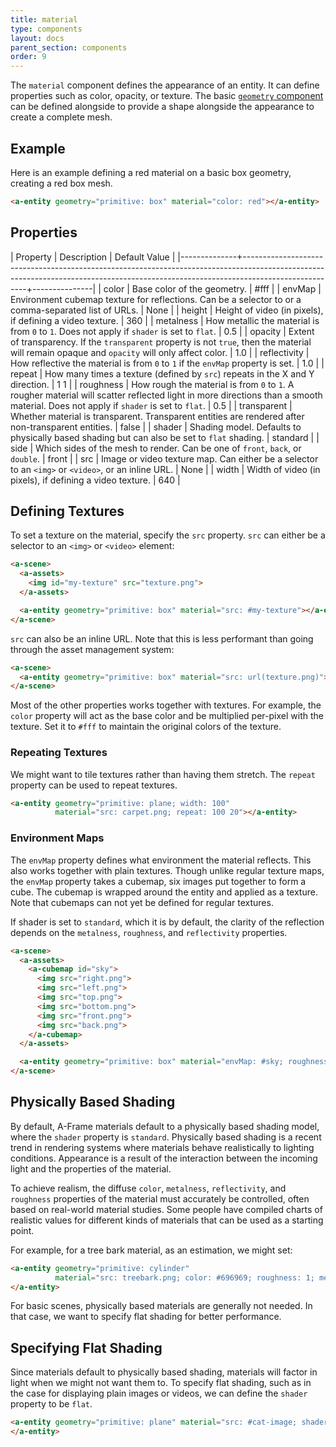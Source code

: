 ```yaml
---
title: material
type: components
layout: docs
parent_section: components
order: 9
---
```


The `material` component defines the appearance of an entity. It can define properties such as color, opacity, or texture. The basic [`geometry` component](geometry.html) can be defined alongside to provide a shape alongside the appearance to create a complete mesh.

## Example

Here is an example defining a red material on a basic box geometry, creating a red box mesh.

```html
<a-entity geometry="primitive: box" material="color: red"></a-entity>
```

## Properties

| Property     | Description                                                                                                                                                                        | Default Value |
|--------------+------------------------------------------------------------------------------------------------------------------------------------------------------------------------------------+---------------|
| color        | Base color of the geometry.                                                                                                                                                        | #fff          |
| envMap       | Environment cubemap texture for reflections. Can be a selector to <a-cubemap> or a comma-separated list of URLs.                                                                   | None          |
| height       | Height of video (in pixels), if defining a video texture.                                                                                                                          | 360           |
| metalness    | How metallic the material is from `0` to `1`. Does not apply if `shader` is set to `flat`.                                                                                         | 0.5           |
| opacity      | Extent of transparency. If the `transparent` property is not `true`, then the material will remain opaque and `opacity` will only affect color.                                    | 1.0           |
| reflectivity | How reflective the material is from `0` to `1` if the `envMap` property is set.                                                                                                    | 1.0           |
| repeat       | How many times a texture (defined by `src`) repeats in the X and Y direction.                                                                                                      | 1 1           |
| roughness    | How rough the material is from `0` to `1`. A rougher material will scatter reflected light in more directions than a smooth material. Does not apply if `shader` is set to `flat`. | 0.5           |
| transparent  | Whether material is transparent. Transparent entities are rendered after non-transparent entities.                                                                                 | false         |
| shader       | Shading model. Defaults to physically based shading but can also be set to `flat` shading.                                                                                         | standard      |
| side         | Which sides of the mesh to render. Can be one of `front`, `back`, or `double`.                                                                                                     | front         |
| src          | Image or video texture map. Can either be a selector to an `<img>` or `<video>`, or an inline URL.                                                                                 | None          |
| width        | Width of video (in pixels), if defining a video texture.                                                                                                                           | 640           |

## Defining Textures

To set a texture on the material, specify the `src` property. `src` can either be a selector to an `<img>` or `<video>` element:

```html
<a-scene>
  <a-assets>
    <img id="my-texture" src="texture.png">
  </a-assets>

  <a-entity geometry="primitive: box" material="src: #my-texture"></a-entity>
</a-scene>
```

`src` can also be an inline URL. Note that this is less performant than going through the asset management system:

```html
<a-scene>
  <a-entity geometry="primitive: box" material="src: url(texture.png)"></a-entity>
</a-scene>
```

Most of the other properties works together with textures. For example, the `color` property will act as the base color and be multiplied per-pixel with the texture. Set it to `#fff` to maintain the original colors of the texture.

### Repeating Textures

We might want to tile textures rather than having them stretch. The `repeat` property can be used to repeat textures.

```html
<a-entity geometry="primitive: plane; width: 100"
          material="src: carpet.png; repeat: 100 20"></a-entity>
```

### Environment Maps

The `envMap` property defines what environment the material reflects. This also works together with plain textures. Though unlike regular texture maps, the `envMap` property takes a cubemap, six images put together to form a cube. The cubemap is wrapped around the entity and applied as a texture. Note that cubemaps can not yet be defined for regular textures.

If shader is set to `standard`, which it is by default, the clarity of the reflection depends on the `metalness`, `roughness`, and `reflectivity` properties.

```html
<a-scene>
  <a-assets>
    <a-cubemap id="sky">
      <img src="right.png">
      <img src="left.png">
      <img src="top.png">
      <img src="bottom.png">
      <img src="front.png">
      <img src="back.png">
    </a-cubemap>
  </a-assets>

  <a-entity geometry="primitive: box" material="envMap: #sky; roughness: 0"></a-entity>
</a-scene>
```

## Physically Based Shading

By default, A-Frame materials default to a physically based shading model, where the `shader` property is `standard`. Physically based shading is a recent trend in rendering systems where materials behave realistically to lighting conditions. Appearance is a result of the interaction between the incoming light and the properties of the material.

To achieve realism, the diffuse `color`, `metalness`, `reflectivity`, and `roughness` properties of the material must accurately be controlled, often based on real-world material studies. Some people have compiled charts of realistic
values for different kinds of materials that can be used as a starting point.

For example, for a tree bark material, as an estimation, we might set:

```html
<a-entity geometry="primitive: cylinder"
          material="src: treebark.png; color: #696969; roughness: 1; metalness: 0">
</a-entity>
```

For basic scenes, physically based materials are generally not needed. In that case, we want to specify flat shading for better performance.

## Specifying Flat Shading

Since materials default to physically based shading, materials will factor in light when we might not want them to. To specify flat shading, such as in the case for displaying plain images or videos, we can define the `shader` property to be `flat`.

```html
<a-entity geometry="primitive: plane" material="src: #cat-image; shader: flat">
</a-entity>
```
